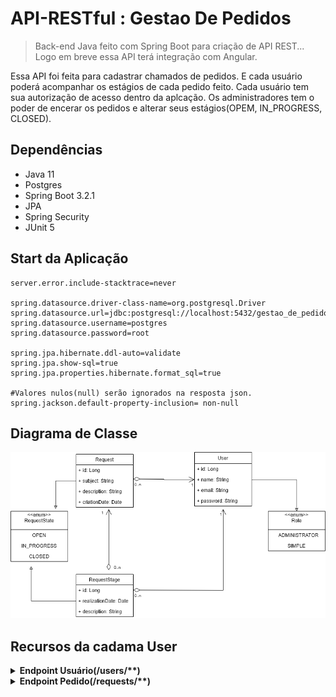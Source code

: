 # API-RESTful : Gestao De Pedidos
> Back-end Java feito com Spring Boot para criação de API REST... Logo em breve essa API terá integração com Angular.

Essa API foi feita para cadastrar chamados de pedidos. E cada usuário poderá acompanhar os estágios de cada pedido feito. Cada usuário tem sua autorização de acesso dentro da aplcação. Os administradores tem o poder de encerar os pedidos e alterar seus estágios(OPEM, IN_PROGRESS, CLOSED).

## Dependências
- Java 11
- Postgres
- Spring Boot 3.2.1
- JPA
- Spring Security
- JUnit 5

## Start da Aplicação
```
server.error.include-stacktrace=never

spring.datasource.driver-class-name=org.postgresql.Driver
spring.datasource.url=jdbc:postgresql://localhost:5432/gestao_de_pedidos
spring.datasource.username=postgres
spring.datasource.password=root

spring.jpa.hibernate.ddl-auto=validate
spring.jpa.show-sql=true
spring.jpa.properties.hibernate.format_sql=true

#Valores nulos(null) serão ignorados na resposta json.
spring.jackson.default-property-inclusion= non-null
```
## Diagrama de Classe
![alt text](https://github.com/JeffersonLuizCruz/API-RESTful-GestaoDePedidos/blob/main/API-RESTful-GestaoDePedidos/src/main/resources/tamplate/diagrama-class.png)

## Recursos da cadama User

<details>
<summary><strong> Endpoint Usuário(/users/**)</strong></summary>

### Rota[POST]
- Salvar Usuário.
[POST] http://localhost:8080/users/

#### Body:
```
{
    "name": "Hugo",
    "email": "hugo@gmail.com",
    "password": "123456789",
    "role": "ADMINISTRATOR"
}
```

### Rota[POST]
- Login e Senha.
[POST] http://localhost:8080/users/login

#### Body:
```
{
    "email": "hugo@gmail.com",
    "password": "123456789"
}
```
### Reponse Token JWT:
```
{
    "token": "eyJhbGciOiJIUzUxMiJ9.
    eyJzdWIiOiJodWdvQGdtYWlsLmNvbSIsImV4cCI6MTYxMzkxODcxMCwicm9sZSI6WyJST0xFX0FETUlOSVNUUkFUT1IiXX0.
    hAFvi5vIQq_SN6_hb4GBx2bvKWCZrV5hxpc9R6en7EenoFlH35UU3S0bim0kfLXKluRwR4y3lwM4LKGrovAcLA",
    
    "expire": 1613918710023,
    "tokenProvider": "Dearer"
}
```

### Rota[PUT]
- Editar Usuário.
[PUT] http://localhost:8080/users/1

#### Body:
```
{
    "name": "Hugo",
    "email": "hugo@gmail.com",
    "password": "1234hugo", //Edite Password
    "role": "ADMINISTRATOR"
}
```

### Rota[GET]
- Listar Usuário por id .
[GET] http://localhost:8080/users/1

#### Response:
```
{
    "id": 1,
    "name": "Hugo",
    "email": "hugo@gmail.com",
    "role": "ADMINISTRATOR"
}
```
### Rota[GET]
- Lista Páginada de Usuários
[GET] http://localhost:8080/users/

#### Response:
```
{
    "totalElements": 10,
    "pageSize": 10,
    "totalPages": 1,
    "elements": [
        {
            "id": 1,
            "name": "hugo",
            "email": "hugo@gmail.com",
            "role": "ADMINISTRATOR"
        },
        {
            "id": 2,
            "name": "jeff",
            "email": "jeff@gmail.com",
            "role": "SIMPLE"
        },
} ...
```
### Rota[GET]
- Lista Páginada de um Pedido de respectivo usuário.
[GET] http://localhost:8080/users/1/requests

#### Response:
```
{
    "totalElements": 1,
    "pageSize": 10,
    "totalPages": 1,
    "elements": [
        {
            "id": 1,
            "subject": "Pedido de Notebook",
            "description": "Notebook Acer de configuraÃ§Ã£o avanÃ§ada para programaÃ§Ã£o Android",
            "creationDate": "2021-02-16T15:23:28.464+00:00",
            "state": "OPEN",
            "owner": {
                "id": 1,
                "name": "hugo",
                "email": "hugo@gmail.com",
                "role": "ADMINISTRATOR"
            }
        }
    ]
}
```

</details>
<details>
<summary><strong> Endpoint Pedido(/requests/**)</strong></summary>
    
### Rota[POST]
- Cadastro de Pedido.
[POST] http://localhost:8080/requests

#### Body:
```
{
    "subject": "Pedido de Notebook",
    "description": "Notebook Acer de configuração avançada para programação Android",
    "owner": {
        "id": 1,
        "name": "Hugo",
        "email": "hugo@gmail.com",
        "role": "ADMINISTRATOR"
    }
}
```
### Rota[PUT]
- Editar Pedido.
[POST] http://localhost:8080/requests/1

#### Body:
```
{
    "subject": "Pedido de Notebook",
    "description": "Notebook Dell de configuração avançada para programação Android", // Editado marca de notebook
    "owner": {
        "id": 1,
        "name": "Hugo",
        "email": "hugo@gmail.com",
        "role": "ADMINISTRATOR"
    }
}
```
### Rota[GET]
- Listar Pedido por id .
[GET] http://localhost:8080/requests/1

#### Response:
```
{
    "id": 1,
    "subject": "Pedido de Notebook",
    "description": "Notebook Dell de configuraÃ§Ã£o avanÃ§ada para programaÃ§Ã£o Android",
    "creationDate": "2021-02-16T15:23:28.464+00:00",
    "state": "OPEN",
    "owner": {
        "id": 1,
        "name": "Hugo",
        "email": "hugo@gmail.com",
        "role": "ADMINISTRATOR"
    }
}
```
### Rota[GET]
- Listar de Pedido paginada .
[GET] http://localhost:8080/requests/

#### Response:
```
{
    "totalElements": 2,
    "pageSize": 10,
    "totalPages": 1,
    "elements": [
        {
            "id": 1,
            "subject": "Pedido de Notebook",
            "description": "Notebook Dell de configuraÃ§Ã£o avanÃ§ada para programaÃ§Ã£o Android",
            "creationDate": "2021-02-16T15:23:28.464+00:00",
            "state": "OPEN",
            "owner": {
                "id": 1,
                "name": "hugo",
                "email": "hugo@gmail.com",
                "role": "ADMINISTRATOR"
            }
        },
        {
            "id": 2,
            "subject": "Pedido de compra de Software IDE",
            "description": "O software IDE para desenvolvimento para compra é o Intellij",
            "creationDate": "2021-02-16T15:41:24.807+00:00",
            "state": "OPEN",
            "owner": {
                "id": 1,
                "name": "hugo",
                "email": "hugo@gmail.com",
                "role": "ADMINISTRATOR"
            }
        }
    ]
}
...
```

### Rota[GET]
- Listar de Pedido paginada com seu respectivo Estágio(status = OPEN | IN_PROGRESS | CLOSED).
[GET] http://localhost:8080/requests/1/request-stages

#### Response:
```
{
    "totalElements": 1,
    "pageSize": 10,
    "totalPages": 1,
    "elements": [
        {
            "id": 1,
            "description": "Pedido submetido para anÃ¡lise",
            "realizationDate": "2021-02-16T17:19:35.869+00:00",
            "state": "IN_PROGRESS",
            "request": {
                "id": 1,
                "subject": "Pedido de Notebook",
                "description": "Notebook Acer de configuraÃ§Ã£o avanÃ§ada para programaÃ§Ã£o Android",
                "creationDate": "2021-02-16T15:23:28.464+00:00",
                "state": "IN_PROGRESS",
                "owner": {
                    "id": 1,
                    "name": "hugo",
                    "email": "hugo@gmail.com",
                    "role": "ADMINISTRATOR"
                }
            },
            "owner": {
                "id": 1,
                "name": "hugo",
                "email": "hugo@gmail.com",
                "role": "ADMINISTRATOR"
            }
        }
    ]
}
```
<details>
<summary><strong> Endpoint Estágio deo Pedido(OPEN | IN_PROGRESS | CLOSED)(/request-stages/**)</strong></summary>
    
### Rota[POST]

- O administrador do sistema irá definir o estatus do cadastro do Pedido do Cliente.
[POST] http://localhost:8080/request-stages
#### Body:
```
{
    "id": 1,
    "description": "Pedido submetido para anÃ¡lise",
    "realizationDate": "2021-02-16T17:19:35.869+00:00",
    "state": "IN_PROGRESS",
    "request": {
        "id": 1,
        "subject": "Pedido de Notebook",
        "description": "Notebook Acer de configuraÃ§Ã£o avanÃ§ada para programaÃ§Ã£o Android",
        "creationDate": "2021-02-16T15:23:28.464+00:00",
        "state": "IN_PROGRESS",
        "owner": {
            "id": 1,
            "name": "Hugo",
            "email": "hugo@gmail.com",
            "role": "ADMINISTRATOR"
        }
    },
    "owner": {
        "id": 1,
        "name": "Hugo",
        "email": "hugo@gmail.com",
        "role": "ADMINISTRATOR"
    }
}
...
 ```   
</details>
